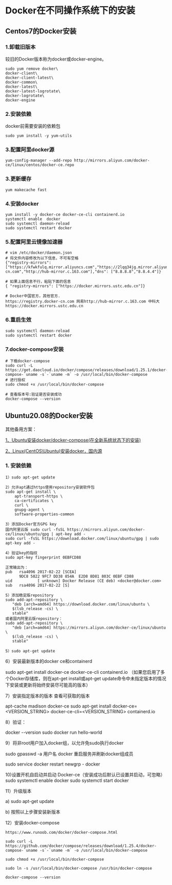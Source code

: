 # Docker在不同操作系统下的安装

## Centos7的Docker安装

### 1.卸载旧版本

较旧的Docker版本称为docker或docker-engine。
```Shell
sudo yum remove docker\
docker-client\
docker-client-latest\
docker-common\
docker-latest\
docker-latest-logrotate\
docker-logrotate\
docker-engine 
```

### 2.安装依赖

docker前需要安装的依赖包
```Shell
sudo yum install -y yum-utils
```

### 3.配置阿里docker源
```Shell
yum-config-manager --add-repo http://mirrors.aliyun.com/docker-ce/linux/centos/docker-ce.repo
```

### 3.更新缓存
```shell
yum makecache fast
```
### 4.安装docker
```shell
yum install -y docker-ce docker-ce-cli containerd.io
systemctl enable  docker
sudo systemctl daemon-reload
sudo systemctl restart docker
```

### 5.配置阿里云镜像加速器
```shell
# vim /etc/docker/daemon.json
# 将文件内容修改为以下信息，不可有空格
{"registry-mirrors": ["https://kfwkfulq.mirror.aliyuncs.com","https://2lqq34jg.mirror.aliyuncs.com","https://pee6w651.mirror.aliyuncs.com","https://registry.docker-cn.com","http://hub-mirror.c.163.com"],"dns": ["8.8.8.8","8.8.4.4"]}

# 如果上面信息不行，粘贴下面的信息
{ "registry-mirrors": ["https://docker.mirrors.ustc.edu.cn"]}

# Docker中国官方，其他官方.
https://registry.docker-cn.com 网易http://hub-mirror.c.163.com 中科大https://docker.mirrors.ustc.edu.cn
```

### 6.重启生效

```shell
sudo systemctl daemon-reload
sudo systemctl restart docker
```

### 7.docker-compose安装 

```Shell
# 下载docker-compose
sudo curl -L https://get.daocloud.io/docker/compose/releases/download/1.25.1/docker-compose-`uname -s`-`uname -m` -o /usr/local/bin/docker-compose
# 进行授权
sudo chmod +x /usr/local/bin/docker-compose

# 查看版本号:验证是否安装成功
docker-compose --version
```

## Ubuntu20.08的Docker安装

其他备用方案：

[1、Ubuntu安装docker/docker-compose(在全新系统状态下的安装)](https://www.cnblogs.com/whitedream-/p/14663858.html)

[2、Linux(CentOS\Ubuntu)安装docker，国内源](https://blog.csdn.net/Sam_C/article/details/104525035)



### 1. 安装依赖

```shell
1）sudo apt-get update

2）允许apt通过https使用repository安装软件包 
sudo apt-get install \
    apt-transport-https \
    ca-certificates \
    curl \
    gnupg-agent \
    software-properties-common
    
3）添加Docker官方GPG key
国内阿里云版 sudo curl -fsSL https://mirrors.aliyun.com/docker-ce/linux/ubuntu/gpg | apt-key add -
sudo curl -fsSL https://download.docker.com/linux/ubuntu/gpg | sudo apt-key add -

4）验证key的指纹
sudo apt-key fingerprint 0EBFCD88

正常输出为：
pub   rsa4096 2017-02-22 [SCEA]
      9DC8 5822 9FC7 DD38 854A  E2D8 8D81 803C 0EBF CD88
uid           [ unknown] Docker Release (CE deb) <docker@docker.com>
sub   rsa4096 2017-02-22 [S]

5）添加稳定版repository
sudo add-apt-repository \
   "deb [arch=amd64] https://download.docker.com/linux/ubuntu \
   $(lsb_release -cs) \
   stable"
或者国内阿里云版repository：
sudo add-apt-repository \
   "deb [arch=amd64] https://mirrors.aliyun.com/docker-ce/linux/ubuntu \
   $(lsb_release -cs) \
   stable"

5）sudo apt-get update
```



6）安装最新版本的docker ce和containerd

sudo apt-get install docker-ce docker-ce-cli containerd.io
（如果您启用了多个Docker存储库，则在apt-get install或apt-get update命令中未指定版本的情况下安装或更新将始终安装尽可能高的版本）

7）安装指定版本的版本
查看可获取的版本 

apt-cache madison docker-ce
sudo apt-get install docker-ce=<VERSION_STRING> docker-ce-cli=<VERSION_STRING> containerd.io

 8）验证：

docker --version
sudo docker run hello-world

 9）将非root用户加入docker组，以允许免sudo执行docker

sudo gpasswd -a 用户名 docker    重启服务并刷新docker组成员

sudo service docker restart
newgrp - docker

10)设置开机自启动并启动 Docker-ce（安装成功后默认已设置并启动，可忽略）sudo systemctl enable docker
sudo systemctl start docker



11）升级版本

a) sudo apt-get update

b) 按照以上步骤安装新版本

12）安装docker-compose

```shell
https://www.runoob.com/docker/docker-compose.html

sudo curl -L https://github.com/docker/compose/releases/download/1.25.4/docker-compose-`uname -s`-`uname -m` -o /usr/local/bin/docker-compose

sudo chmod +x /usr/local/bin/docker-compose

sudo ln -s /usr/local/bin/docker-compose /usr/bin/docker-compose

docker-compose --version

```

